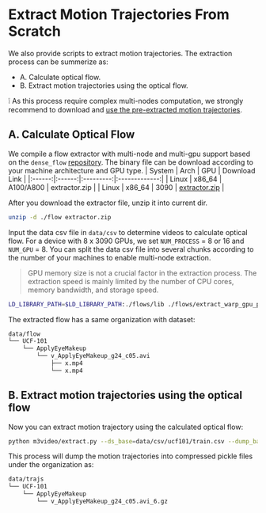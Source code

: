 # Extract Motion Trajectories From Scratch

We also provide scripts to extract motion trajectories. The extraction process can be summerize as:
<ul>
    <li>A. Calculate optical flow.</li>
    <li>B. Extract motion trajectories using the optical flow.</li>
</ul>



❕ As this process require complex multi-nodes computation, we strongly recommend to download and [use the pre-extracted motion trajectories](#A-using-pre-extracted).


## A. Calculate Optical Flow
We compile a flow extractor with multi-node and multi-gpu support based on the `dense_flow` [repository](https://github.com/XinyuSun/dense_flow). The binary file can be download according to your machine architecture and GPU type.
| System |  Arch  |    GPU    | Download Link |
|:------:|:------:|:---------:|:-------------:|
| Linux  | x86_64 | A100/A800 | extractor.zip |
| Linux  | x86_64 |    3090   | [extractor.zip](https://scut.cowtransfer.com/s/2de5a04347e040) |
<!-- | Linux  | x86_64 |  TiTan XP | extractor.zip | -->

After you download the extractor file, unzip it into current dir.
```bash
unzip -d ./flow extractor.zip
```
Input the data csv file in `data/csv` to determine videos to calculate optical flow. For a device with 8 x 3090 GPUs, we set `NUM_PROCESS` = 8 or 16 and `NUM_GPU` = 8. You can split the data csv file into several chunks according to the number of your machines to enable multi-node extraction.
> GPU memory size is not a crucial factor in the extraction process. The extraction speed is mainly limited by the number of CPU cores, memory bandwidth, and storage speed.
```bash
LD_LIBRARY_PATH=$LD_LIBRARY_PATH:./flows/lib ./flows/extract_warp_gpu_parallel -f=data/csv/ucf101/train.csv -d=data/flows -n=NUM_PROCESS -g=NUM_GPU
```

The extracted flow has a same organization with dataset:
```bash
data/flow
└── UCF-101
    └── ApplyEyeMakeup
        └── v_ApplyEyeMakeup_g24_c05.avi
            ├── x.mp4
            └── x.mp4
```

## B. Extract motion trajectories using the optical flow

Now you can extract motion trajectory using the calculated optical flow:
```bash
python m3video/extract.py --ds_base=data/csv/ucf101/train.csv --dump_base data/trajs --num_process=NUM_PROCESS --job_type=trajs_dense --traj_len=6 --gpu_num=NUM_GPU
```
This process will dump the motion trajectories into compressed pickle files under the organization as:
```bash
data/trajs
└── UCF-101
    └── ApplyEyeMakeup
        └── v_ApplyEyeMakeup_g24_c05.avi_6.gz
```
